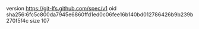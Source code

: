 version https://git-lfs.github.com/spec/v1
oid sha256:6fc5c800da7945e6860ffd1ed0c06fee16b140bd012786426b9b239b270f5f4c
size 107
